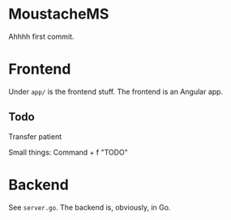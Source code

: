 # MoustacheMS

Ahhhh first commit.

# Frontend

Under `app/` is the frontend stuff.  The frontend is an Angular app.

## Todo

Transfer patient

Small things: Command + f "TODO"

# Backend

See `server.go`.  The backend is, obviously, in Go.
